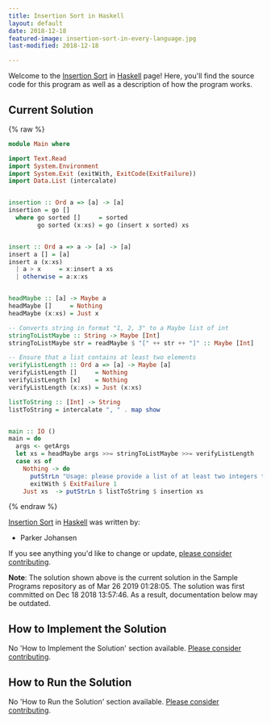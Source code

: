 ```yaml
---
title: Insertion Sort in Haskell
layout: default
date: 2018-12-18
featured-image: insertion-sort-in-every-language.jpg
last-modified: 2018-12-18

---
```


Welcome to the [Insertion Sort](https://rzuckerm.github.io/sample-programs-website-copy/projects/insertion-sort) in [Haskell](https://rzuckerm.github.io/sample-programs-website-copy/languages/haskell) page! Here, you'll find the source code for this program as well as a description of how the program works.

## Current Solution

{% raw %}

```haskell
module Main where

import Text.Read
import System.Environment
import System.Exit (exitWith, ExitCode(ExitFailure))
import Data.List (intercalate)


insertion :: Ord a => [a] -> [a]
insertion = go []
  where go sorted []     = sorted
        go sorted (x:xs) = go (insert x sorted) xs


insert :: Ord a => a -> [a] -> [a]
insert a [] = [a]
insert a (x:xs)
  | a > x     = x:insert a xs
  | otherwise = a:x:xs


headMaybe :: [a] -> Maybe a
headMaybe []     = Nothing
headMaybe (x:xs) = Just x

-- Converts string in format "1, 2, 3" to a Maybe list of int
stringToListMaybe :: String -> Maybe [Int]
stringToListMaybe str = readMaybe $ "[" ++ str ++ "]" :: Maybe [Int]

-- Ensure that a list contains at least two elements
verifyListLength :: Ord a => [a] -> Maybe [a]
verifyListLength []     = Nothing
verifyListLength [x]    = Nothing
verifyListLength (x:xs) = Just (x:xs)

listToString :: [Int] -> String
listToString = intercalate ", " . map show


main :: IO ()
main = do
  args <- getArgs
  let xs = headMaybe args >>= stringToListMaybe >>= verifyListLength
  case xs of
    Nothing -> do
      putStrLn "Usage: please provide a list of at least two integers to sort in the format \"1, 2, 3, 4, 5\""
      exitWith $ ExitFailure 1
    Just xs  -> putStrLn $ listToString $ insertion xs
```

{% endraw %}

[Insertion Sort](https://rzuckerm.github.io/sample-programs-website-copy/projects/insertion-sort) in [Haskell](https://rzuckerm.github.io/sample-programs-website-copy/languages/haskell) was written by:

- Parker Johansen

If you see anything you'd like to change or update, [please consider contributing](https://github.com/TheRenegadeCoder/sample-programs).

**Note**: The solution shown above is the current solution in the Sample Programs repository as of Mar 26 2019 01:28:05. The solution was first committed on Dec 18 2018 13:57:46. As a result, documentation below may be outdated.

## How to Implement the Solution

No 'How to Implement the Solution' section available. [Please consider contributing](https://github.com/TheRenegadeCoder/sample-programs-website).

## How to Run the Solution

No 'How to Run the Solution' section available. [Please consider contributing](https://github.com/TheRenegadeCoder/sample-programs-website).